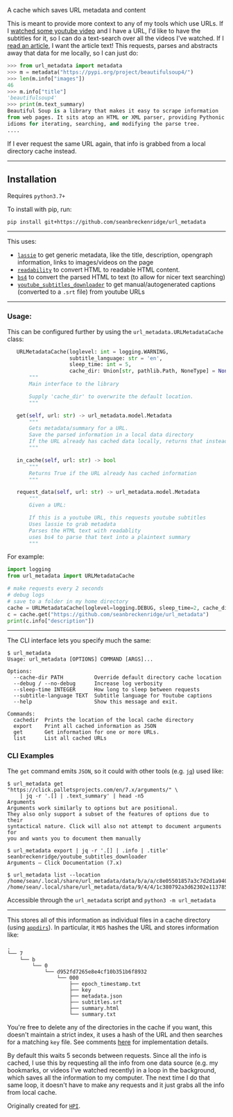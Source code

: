 A cache which saves URL metadata and content

This is meant to provide more context to any of my tools which use URLs. If I [watched some youtube video](https://github.com/seanbreckenridge/mpv-sockets/blob/master/DAEMON.md) and I have a URL, I'd like to have the subtitles for it, so I can do a text-search over all the videos I've watched. If I [read an article](https://github.com/seanbreckenridge/ffexport), I want the article text! This requests, parses and abstracts away that data for me locally, so I can just do:

```python
>>> from url_metadata import metadata
>>> m = metadata("https://pypi.org/project/beautifulsoup4/")
>>> len(m.info["images"])
46
>>> m.info["title"]
'beautifulsoup4'
>>> print(m.text_summary)
Beautiful Soup is a library that makes it easy to scrape information
from web pages. It sits atop an HTML or XML parser, providing Pythonic
idioms for iterating, searching, and modifying the parse tree.
....
```

If I ever request the same URL again, that info is grabbed from a local directory cache instead.

---

## Installation

Requires `python3.7+`

To install with pip, run:

    pip install git+https://github.com/seanbreckenridge/url_metadata

---

This uses:

- [`lassie`](https://github.com/michaelhelmick/lassie) to get generic metadata, like the title, description, opengraph information, links to images/videos on the page
- [`readability`](https://github.com/buriy/python-readability) to convert HTML to readable HTML content.
- [`bs4`](https://pypi.org/project/beautifulsoup4/) to convert the parsed HTML to text (to allow for nicer text searching)
- [`youtube_subtitles_downloader`](https://github.com/seanbreckenridge/youtube_subtitles_downloader) to get manual/autogenerated captions (converted to a `.srt` file) from youtube URLs

---

### Usage:

This can be configured further by using the `url_metadata.URLMetadataCache` class:

```python
   URLMetadataCache(loglevel: int = logging.WARNING,
                    subtitle_language: str = 'en',
                    sleep_time: int = 5,
                    cache_dir: Union[str, pathlib.Path, NoneType] = None)
       """
       Main interface to the library

       Supply 'cache_dir' to overwrite the default location.
       """

   get(self, url: str) -> url_metadata.model.Metadata
       """
       Gets metadata/summary for a URL.
       Save the parsed information in a local data directory
       If the URL already has cached data locally, returns that instead.
       """

   in_cache(self, url: str) -> bool
       """
       Returns True if the URL already has cached information
       """

   request_data(self, url: str) -> url_metadata.model.Metadata
       """
       Given a URL:

       If this is a youtube URL, this requests youtube subtitles
       Uses lassie to grab metadata
       Parses the HTML text with readablity
       uses bs4 to parse that text into a plaintext summary
       """
```

For example:

```python
import logging
from url_metadata import URLMetadataCache

# make requests every 2 seconds
# debug logs
# save to a folder in my home directory
cache = URLMetadataCache(loglevel=logging.DEBUG, sleep_time=2, cache_dir="~/mydata")
c = cache.get("https://github.com/seanbreckenridge/url_metadata")
print(c.info["description"])
```

---

The CLI interface lets you specify much the same:

```
$ url_metadata
Usage: url_metadata [OPTIONS] COMMAND [ARGS]...

Options:
  --cache-dir PATH          Override default directory cache location
  --debug / --no-debug      Increase log verbosity
  --sleep-time INTEGER      How long to sleep between requests
  --subtitle-language TEXT  Subtitle language for Youtube captions
  --help                    Show this message and exit.

Commands:
  cachedir  Prints the location of the local cache directory
  export    Print all cached information as JSON
  get       Get information for one or more URLs.
  list      List all cached URLs
```
### CLI Examples

The `get` command emits `JSON`, so it could with other tools (e.g. [`jq`](https://stedolan.github.io/jq/)) used like:

```shell
$ url_metadata get "https://click.palletsprojects.com/en/7.x/arguments/" \
    | jq -r '.[] | .text_summary' | head -n5
Arguments
Arguments work similarly to options but are positional.
They also only support a subset of the features of options due to their
syntactical nature. Click will also not attempt to document arguments for
you and wants you to document them manually
```

```shell
$ url_metadata export | jq -r '.[] | .info | .title'
seanbreckenridge/youtube_subtitles_downloader
Arguments — Click Documentation (7.x)
```

```shell
$ url_metadata list --location
/home/sean/.local/share/url_metadata/data/b/a/a/c8e05501857a3c7d2d1a94071c68e/000
/home/sean/.local/share/url_metadata/data/9/4/4/1c380792a3d62302e1137850d177b/000
```

Accessible through the `url_metadata` script and `python3 -m url_metadata`

---

This stores all of this information as individual files in a cache directory (using [`appdirs`](https://github.com/ActiveState/appdirs)). In particular, it `MD5` hashes the URL and stores information like:

```
.
└── 7
    └── b
        └── 0
            └── d952fd7265e8e4cf10b351b6f8932
                └── 000
                    ├── epoch_timestamp.txt
                    ├── key
                    ├── metadata.json
                    ├── subtitles.srt
                    ├── summary.html
                    └── summary.txt
```

You're free to delete any of the directories in the cache if you want, this doesn't maintain a strict index, it uses a hash of the URL and then searches for a matching `key` file. See comments [here](https://github.com/seanbreckenridge/url_metadata/blob/master/src/url_metadata/cache.py) for implementation details.

By default this waits 5 seconds between requests. Since all the info is cached, I use this by requesting all the info from one data source (e.g. my bookmarks, or videos I've watched recently) in a loop in the background, which saves all the information to my computer. The next time I do that same loop, it doesn't have to make any requests and it just grabs all the info from local cache.

Originally created for [`HPI`](https://github.com/seanbreckenridge/HPI).
